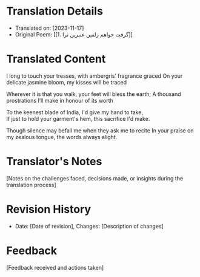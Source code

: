 # Translation Details
- Translated on: [2023-11-17]
- Original Poem: [[1. گرفت خواهم زلفین عنبرین ترا]]

# Translated Content

I long to touch your tresses, with ambergris’ fragrance graced
On your delicate jasmine bloom, my kisses will be traced

Wherever it is that you walk, your feet will bless the earth;
A thousand prostrations I’ll make in honour of its worth



To the keenest blade of India, I'd give my hand to take,  
If just to hold your garment's hem, this sacrifice I'd make.  

Though silence may befall me when they ask me to recite
In your praise on my zealous tongue, the words always alight.





# Translator's Notes
[Notes on the challenges faced, decisions made, or insights during the translation process]

# Revision History
- Date: [Date of revision], Changes: [Description of changes]

# Feedback
[Feedback received and actions taken]

